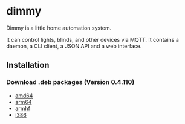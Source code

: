 # dimmy
Dimmy is a little home automation system.

It can control lights, blinds, and other devices via MQTT.
It contains a daemon, a CLI client, a JSON API and a web interface.


## Installation
### Download .deb packages (Version 0.4.110)

* [amd64](http://deb.flupps.net/pool/main/d/dimmy/dimmy_0.4.10_amd64.deb)
* [arm64](http://deb.flupps.net/pool/main/d/dimmy/dimmy_0.4.10_arm64.deb)
* [armhf](http://deb.flupps.net/pool/main/d/dimmy/dimmy_0.4.10_armhf.deb)
* [i386](http://deb.flupps.net/pool/main/d/dimmy/dimmy_0.4.10_i386.deb)

